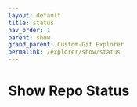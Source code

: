 ```yaml
---
layout: default
title: status
nav_order: 1
parent: show
grand_parent: Custom-Git Explorer
permalink: /explorer/show/status
---
```


# Show Repo Status
